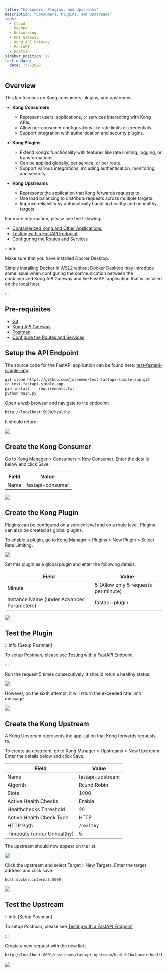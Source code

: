 ```yaml
---
title: "Consumers, Plugins, and Upstreams"
description: "Consumers, Plugins, and Upstreams"
tags: 
  - Cloud
  - DevOps
  - Networking 
  - API Gateway
  - Kong API Gateway
  - FastAPI 
  - Postman
sidebar_position: 17
last_update:
  date: 7/7/2022
---
```



## Overview

This lab focuses on Kong consumers, plugins, and upstreams.

- **Kong Consumers**  
  - Represent users, applications, or services interacting with Kong APIs.  
  - Allow per-consumer configurations like rate limits or credentials.  
  - Support integration with authentication and security plugins.  

- **Kong Plugins**  
  - Extend Kong’s functionality with features like rate limiting, logging, or transformations.  
  - Can be applied globally, per service, or per route.  
  - Support various integrations, including authentication, monitoring, and security.  

- **Kong Upstreams**  
  - Represents the application that Kong forwards requests to.
  - Use load balancing to distribute requests across multiple targets.  
  - Improve reliability by automatically handling healthy and unhealthy targets.  

For more information, please see the following:

- [Containerized Kong and Other Applications.](/docs/006-Networking/060-Kong-API-Gateway/015-Containerized-Kong-and-Other-Apps.md)
- [Testing with a FastAPI Endpoint](/docs/006-Networking/060-Kong-API-Gateway/016-Testing-wth-an-FastAPI-Endpoint.md)
- [Configuring the Routes and Services](/docs/006-Networking/060-Kong-API-Gateway/016-Testing-wth-an-FastAPI-Endpoint.md)


:::info 

Make sure that you have installed Docker Desktop. 

Simply installing Docker in WSL2 without Docker Desktop may introduce some issue when configuring the communication between the containerized Kong API Gateway and the FastAPI application that is installed on the local host.

:::


## Pre-requisites 

- [Git](https://git-scm.com/book/en/v2/Getting-Started-Installing-Git)
- [Kong API Gateway](/docs/006-Networking/060-Kong-API-Gateway/015-Containerized-Kong-and-Other-Apps.md)
- [Postman](https://www.postman.com/downloads/)
- [Configure the Routes and Services](/docs/006-Networking/060-Kong-API-Gateway/016-Testing-wth-an-FastAPI-Endpoint.md)

## Setup the API Endpoint 

The source code for the FastAPI application can be found here: [test-fastapi-simple-app](https://github.com/joseeden/test-fastapi-simple-app)

```bash
git clone https://github.com/joseeden/test-fastapi-simple-app.git
cd test-fastapi-simple-app.
pip install -r requirements.txt
python main.py
```

Open a web browser and navigate to the endpoint:

```bash
http://localhost:5000/healthy 
```

It should return:

![](/img/docs/11182024-fastapi-endpoint-working.png)


## Create the Kong Consumer 

Go to Kong Manager > Consumers > New Consumer. Enter the details below and click Save.

| Field                     | Value                                 |
|---------------------------|---------------------------------------|
| Name                      | fastapi-consumer                      |

![](/img/docs/12022024-kong-gw-kong-consumer.png)

## Create the Kong Plugin

Plugins can be configured on a service level and on a route level. Plugins can also be created as global plugins. 

To enable a plugin, go to Kong Manager > Plugins > New Plugin > Select Rate Limiting.

![](/img/docs/12022024-kong-gw-kong-pluginss.png)

Set this plugin as a global plugin and enter the following details:

| Field                                      | Value                                 |
|--------------------------------------------|---------------------------------------|
| Minute                                     | 5 (Allow only 5 requests per minute)  |
| Instance Name (under Advanced Parameters)  | fastapi-plugin                        |

![](/img/docs/12022024-kong-gw-kong-pluginss-rate-limiting.png)


## Test the Plugin

:::info [Setup Postman]

To setup Postman, please see [Testing with a FastAPI Endpoint](/docs/006-Networking/060-Kong-API-Gateway/016-Testing-wth-an-FastAPI-Endpoint.md)

:::

Run the request 5 times consecutively. It should retun a healthy status:

![](/img/docs/12022024-kong-gw-testing-via-postman-healthy.png)

However, on the sixth attempt, it will return the exceeded rate limit message.

![](/img/docs/12022024-kong-gw-testing-via-postman-rate-limit-exceeded.png)

## Create the Kong Upstream

A Kong Upstream represents the application that Kong forwards requests to. 

To create an upstream, go to Kong Manager > Upstreams > New Upstream. Enter the details below and click Save.

| Field                     | Value                                 |
|---------------------------|---------------------------------------|
| Name                      | fastapi-upstream                      |
| Algorith                  | Round Robin                           |
| Slots                     | 1000                                  |
| Active Health Checks      | Enable                                |
| Healthchecks Threshold    | 20                                    |
| Active Health Check Type  | HTTP                                  |
| HTTP Path                 | `/healthy`                            |
| Timeouts (under Unhealthy)| 5                                     |

The upstream should now appear on the list. 

![](/img/docs/12022024-kong-gw-kong-upstream-configure.png)

Click the upstream and select Target > New Targets. Enter the target address and click save.

```bash
host.docker.internal:5000 
```

![](/img/docs/12022024-kong-gw-kong-upstream-configure-target.png)


## Test the Upstream 


:::info [Setup Postman]

To setup Postman, please see [Testing with a FastAPI Endpoint](/docs/006-Networking/060-Kong-API-Gateway/016-Testing-wth-an-FastAPI-Endpoint.md)

:::

Create a new request with the new link:

```bash
http://localhost:8001/upstreams/fastapi-upstream/health?balancer_health=1 
```

![](/img/docs/12022024-kong-gw-testing-via-postman-upstreams=testing.png)
